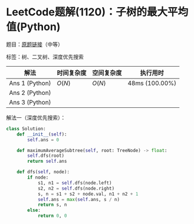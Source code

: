 # LeetCode题解(1120)：子树的最大平均值(Python)

题目：[原题链接](https://leetcode-cn.com/problems/maximum-average-subtree/)（中等）

标签：树、二叉树、深度优先搜索

| 解法           | 时间复杂度 | 空间复杂度 | 执行用时       |
| -------------- | ---------- | ---------- | -------------- |
| Ans 1 (Python) | $O(N)$     | $O(N)$     | 48ms (100.00%) |
| Ans 2 (Python) |            |            |                |
| Ans 3 (Python) |            |            |                |

解法一（深度优先搜索）：

```python
class Solution:
    def __init__(self):
        self.ans = 0

    def maximumAverageSubtree(self, root: TreeNode) -> float:
        self.dfs(root)
        return self.ans

    def dfs(self, node):
        if node:
            s1, n1 = self.dfs(node.left)
            s2, n2 = self.dfs(node.right)
            s, n = s1 + s2 + node.val, n1 + n2 + 1
            self.ans = max(self.ans, s / n)
            return s, n
        else:
            return 0, 0
```